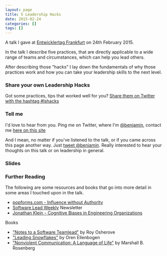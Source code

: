 ```yaml
---
layout: page
title: 5 Leadership Hacks
date: 2015-02-24
categories: []
tags: []
---
```


A talk I gave at [Entwicklertag Frankfurt][1] on 24th February 2015.

In the talk I describe five practices, that are directly applicable to a wide
range of teams and circumstances, which can help you lead others.

After describing those "hacks" I lay down the fundamentals of why those
practices work and how you can take your leadership skills to the next level.


### Share your own Leadership Hacks

Got some practices, tips that worked well for you? [Share them on Twitter with
the hashtag #lshacks][share-lshacks]


### Tell me

I'd love to hear from you. Ping me on Twitter, where I'm [@benjamin][@benjamin], contact
me [here on this site](/contact/)

And I mean, no matter if you've listened to the talk, or if you came across this
page another way. Just [tweet @benjamin][tweet-at]. Really interested to hear your
thoughts on this talk or on leadership in general.


### Slides

<script async class="speakerdeck-embed"
data-id="8a52127195f24823896d6f0b428a7b04" data-ratio="1.33333333333333"
src="//speakerdeck.com/assets/embed.js"></script>

### Further Reading

The following are some resources and books that go into more detail in some
areas I touched upon in the talk.

* [popforms.com - Influence without Authority](https://popforms.com/influence-without-authority/)
* [Software Lead Weekly][swl] Newsletter
* [Jonathan Klein - Cognitive Biases in Engineering Organizations](http://jkle.in/biases)

Books

* ["Notes to a Software Teamlead"][notes-teamlead] by Roy Osherove
* ["Leading Snowflakes"][leading-snowflakes] by Oren Ellenbogen
* ["Nonviolent Communication: A Language of Life"][nvc] by Marshall B. Rosenberg

[1]: https://entwicklertag.de/frankfurt/2015/5-leadership-hacks-oder-wie-ich-meine-ideen-umgesetzt-bekomme
[tweet-at]: https://twitter.com/intent/tweet?hashtags=lshacks&text=%40benjamin%20
[@benjamin]: https://twitter.com/benjamin
[share-lshacks]: https://twitter.com/intent/tweet?hashtags=lshacks
[notes-teamlead]: https://leanpub.com/teamleader
[leading-snowflakes]: http://leadingsnowflakes.com/
[swl]: http://softwareleadweekly.com/
[nvc]: http://www.goodreads.com/book/show/71730.Nonviolent_Communication
